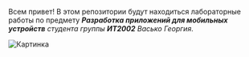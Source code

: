 
Всем привет! В этом репозитории будут находиться лабораторные работы по предмету ***Разработка приложений для мобильных устройств*** *студента группы* ***ИТ2002*** *Васько Георгия*.  

![Картинка](https://encrypted-tbn0.gstatic.com/images?q=tbn:ANd9GcSCRnMeL47BAWdeR_mZbxBWcK8UtNiDLZ9ezY8kFRqc&s)